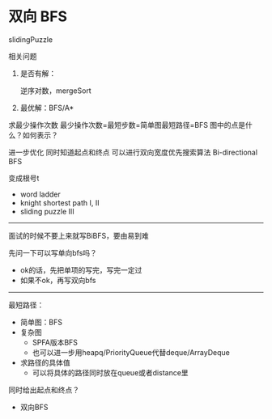 # 双向 BFS

slidingPuzzle

相关问题

1. 是否有解：

   逆序对数，mergeSort

2. 最优解：BFS/A*

求最少操作次数
最少操作次数=最短步数=简单图最短路径=BFS
图中的点是什么？如何表示？

进一步优化
同时知道起点和终点
可以进行双向宽度优先搜索算法
Bi-directional BFS

变成根号t

- word ladder
- knight shortest path I, II
- sliding puzzle III

---

面试的时候不要上来就写BiBFS，要由易到难

先问一下可以写单向bfs吗？

- ok的话，先把单项的写完，写完一定过
- 如果不ok，再写双向bfs

---

最短路径：

- 简单图：BFS
- 复杂图
  - SPFA版本BFS
  - 也可以进一步用heapq/PriorityQueue代替deque/ArrayDeque
- 求路径的具体值
  - 可以将具体的路径同时放在queue或者distance里

同时给出起点和终点？

- 双向BFS